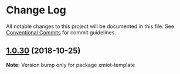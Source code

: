 # Change Log

All notable changes to this project will be documented in this file.
See [Conventional Commits](https://conventionalcommits.org) for commit guidelines.

## [1.0.30](https://gitlab.ximalaya.com/Iot-frontend/xmiot/compare/xmiot-template@1.0.29...xmiot-template@1.0.30) (2018-10-25)

**Note:** Version bump only for package xmiot-template
